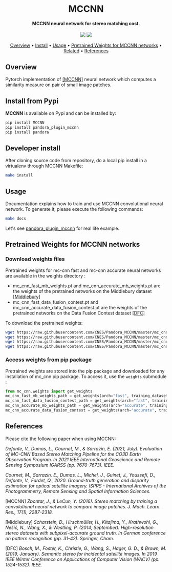 <h1 align="center"> MCCNN </h1>

<h4 align="center">MCCNN neural network for stereo matching cost.</h4>

<p align="center">
  <a href="https://github.com/CNES/Pandora_MCCNN/actions"> <img src="https://github.com/CNES/Pandora_MCCNN/actions/workflows/mccnn_ci.yml/badge.svg?branch=master"></a>
  <a href="https://opensource.org/licenses/Apache-2.0/"><img src="https://img.shields.io/badge/License-Apache%202.0-blue.svg"></a>
</p>

<p align="center">
  <a href="#overview">Overview</a> •
  <a href="#install">Install</a> •
  <a href="#usage">Usage</a> •
  <a href="#usage">Pretrained Weights for MCCNN networks</a> •
  <a href="#related">Related</a> •
  <a href="#references">References</a>
</p>

## Overview

Pytorch implementation of [[MCCNN]](#1.) neural network which computes a similarity measure on pair of small image patches.

## Install from Pypi

**MCCNN** is available on Pypi and can be installed by:

```bash
pip install MCCNN
pip install pandora_plugin_mccnn
pip install pandora
```

## Developer install

After cloning source code from repository, do a local pip install in a virtualenv through MCCNN Makefile:

```bash
make install
```

## Usage

Documentation explains how to train and use MCCNN convolutional neural network.
To generate it, please execute the following commands:

```bash
make docs
```

Let's see [pandora_plugin_mccnn](https://github.com/CNES/Pandora_plugin_mccnn) for real life example.

## Pretrained Weights for MCCNN networks

### Download weights files

Pretrained weights for mc-cnn fast and mc-cnn accurate neural networks are available in the weights directory :
-  mc_cnn_fast_mb_weights.pt and mc_cnn_accurate_mb_weights.pt are the weights of the pretrained networks on the Middlebury dataset [[Middlebury]](#Middlebury)
-  mc_cnn_fast_data_fusion_contest.pt and mc_cnn_accurate_data_fusion_contest.pt are the weights of the pretrained networks on the Data Fusion Contest dataset [[DFC]](#DFC)

To download the pretrained weights:

```bash
wget https://raw.githubusercontent.com/CNES/Pandora_MCCNN/master/mc_cnn/weights/mc_cnn_fast_mb_weights.pt
wget https://raw.githubusercontent.com/CNES/Pandora_MCCNN/master/mc_cnn/weights/mc_cnn_fast_data_fusion_contest.pt
wget https://raw.githubusercontent.com/CNES/Pandora_MCCNN/master/mc_cnn/weights/mc_cnn_accurate_mb_weights.pt
wget https://raw.githubusercontent.com/CNES/Pandora_MCCNN/master/mc_cnn/weights/mc_cnn_accurate_data_fusion_contest.pt
```

### Access weights from pip package

Pretrained weights are stored into the pip package and downloaded for any installation of mc_cnn pip package.
To access it, use the `weights` submodule :

```python
from mc_cnn.weights import get_weights
mc_cnn_fast_mb_weights_path = get_weights(arch="fast", training_dataset="middlebury")
mc_cnn_fast_data_fusion_contest_path = get_weights(arch="fast", training_dataset="dfc")
mc_cnn_accurate_mb_weights_path = get_weights(arch="accurate", training_dataset="middlebury")
mc_cnn_accurate_data_fusion_contest = get_weights(arch="accurate", training_dataset="dfc")
```

## References

Please cite the following paper when using MCCNN:

*Defonte, V., Dumas, L., Cournet, M., & Sarrazin, E. (2021, July). Evaluation of MC-CNN Based Stereo Matching Pipeline for the CO3D Earth Observation Program. In 2021 IEEE International Geoscience and Remote Sensing Symposium IGARSS (pp. 7670-7673). IEEE.*
   
*Cournet, M., Sarrazin, E., Dumas, L., Michel, J., Guinet, J., Youssefi, D., Defonte, V., Fardet, Q., 2020. Ground-truth generation and disparity estimation for optical satellite imagery. ISPRS - International Archives of the Photogrammetry, Remote Sensing and Spatial Information Sciences.*

<a id="1.">[MCCNN]</a> 
*Zbontar, J., & LeCun, Y. (2016). Stereo matching by training a convolutional neural network to compare image patches. J. Mach. Learn. Res., 17(1), 2287-2318.*

<a id="Middlebury">[Middlebury]</a> 
*Scharstein, D., Hirschmüller, H., Kitajima, Y., Krathwohl, G., Nešić, N., Wang, X., & Westling, P. (2014, September). High-resolution stereo datasets with subpixel-accurate ground truth. In German conference on pattern recognition (pp. 31-42). Springer, Cham.*

<a id="DFC">[DFC]</a> 
*Bosch, M., Foster, K., Christie, G., Wang, S., Hager, G. D., & Brown, M. (2019, January). Semantic stereo for incidental satellite images. In 2019 IEEE Winter Conference on Applications of Computer Vision (WACV) (pp. 1524-1532). IEEE.*
